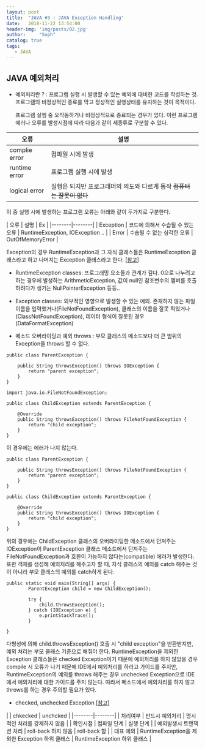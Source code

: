 ```yaml
---
layout: post
title:  "JAVA #3 : JAVA Exception Handling"
date:   2018-11-22 13:54:00
header-img: 'img/posts/02.jpg'
author:     "Soph"
catalog: true
tags:
   - JAVA
---
```


##  JAVA 예외처리

- 예외처리란 ?
: 프로그램 실행 시 발생할 수 있는 예외에 대비한 코드를 작성하는 것. 프로그램의 비정상적인 종료를 막고 정상적인 실행상태를 유지하는 것이 목적이다.

  프로그램 실행 중 오작동하거나 비정상적으로 종료되는 경우가 있다. 이런 프로그램 에러나 오류를 발생시점에 따라 다음과 같이 세종류로 구분할 수 있다.
  
| 오류 | 설명 |
|--------|--------|
| complie error | 컴파일 시에 발생 |
| runtime error | 프로그램 실행 시에 발생 |
| logical error | 실행은 되지만 프로그래머의 의도와 다르게 동작 ~~컴퓨터는 잘못이 없다~~ |

  이 중 실행 시에 발생하는 프로그램 오류는 아래와 같이 두가지로 구분한다.

| 오류 | 설명 | Ex |
|--------|--------|
| Exception | 코드에 의해서 수습될 수 있는 오류 | RuntimeException, IOException .. |
| Error | 수습될 수 없는 심각한 오류 | OutOfMemoryError |

  Exception의 경우 RuntimeException과 그 자식 클래스들은 RuntimeException 클래스라고 하고 나머지는 Exception 클래스라고 한다. [[참고]](https://rebeccacho.gitbooks.io/java-study-group/content/chapter8.html)
  
- RuntimeException classes: 프로그래밍 요소들과 관계가 깊다. 0으로 나누려고 하는 경우에 발생하는 ArithmeticException, 값이 null인 참조변수의 멤버를 호출하려다가 생기는 NullPointerException 등등..
- Exception classes: 외부적인 영향으로 발생할 수 있는 예외. 존재하지 않는 파일이름을 입력했거나(FileNotFoundException), 클래스의 이름을 잘못 적었거나 (ClassNotFoundException), 데이터 형식이 잘못된 경우 (DataFormatException) 

- 메소드 오버라이딩과 예외 throws
: 부모 클래스의 메소드보다 더 큰 범위의 Exception을 throws 할 수 없다. 

```
public class ParentException {

	public String throwsException() throws IOException {
		return "parent exception";
	}
}
```

```
import java.io.FileNotFoundException;

public class ChildException extends ParentException {

	@Override
	public String throwsException() throws FileNotFoundException {
		return "child exception";
	}
}
```
  이 경우에는 에러가 나지 않는다.
  
```
public class ParentException {

	public String throwsException() throws FileNotFoundException {
		return "parent exception";
	}
}
```

```
public class ChildException extends ParentException {

	@Override
	public String throwsException() throws IOException {
		return "child exception";
	}
}
```

  위의 경우에는 ChildException 클래스의 오버라이딩한 메소드에서 던져주는 IOException이 ParentException 클래스 메소드에서 던져주는 FileNotFoundException과 호환이 가능하지 않다는(compatible) 에러가 발생한다.
  또한 객체를 생성해 예외처리를 해주고자 할 때, 자식 클래스의 예외를 catch 해주는 것이 아니라 부모 클래스의 예외를 catch하게 된다.
  
```
public static void main(String[] args) {
		ParentException child = new ChildException();
		
		try {
			child.throwsException();
		} catch (IOException e) {
			e.printStackTrace();
		}
		
}
```

  다형성에 의해 child.throwsException() 호출 시 "child exception"을 반환받지만, 예외 처리는 부모 클래스 기준으로 해줘야 한다.
  RuntimeException을 제외한 Exception 클래스들은 checked Exception이기 때문에 예외처리를 하지 않았을 경우 compile 시 오류가 나기 때문에 IDE에서 예외처리를 하라고 가이드를 주지만, RuntimeException의 예외를 throws 해주는 경우 unchecked Exception으로 IDE에서 예외처리에 대한 가이드를 주지 않는다. 따라서 메소드에서 예외처리를 하지 않고 throws를 하는 경우 주의할 필요가 있다.
  
  - checked, unchecked Exception [[참고]](http://www.nextree.co.kr/p3239/)

|  | chkecked | unchcked |
|--------|--------|
| 처리여부 | 반드시 예외처리 | 명시적인 처리를 강제하지 않음 |
| 확인시점 | 컴파일 단계 | 실행 단계 |
| 예외발생시 트랜잭션 처리 | roll-back 하지 않음 |  roll-back 함 |
| 대표 예외 | RuntimeException을 제외한 Exception 하위 클래스 | RuntimeException 하위 클래스 |
  
  
